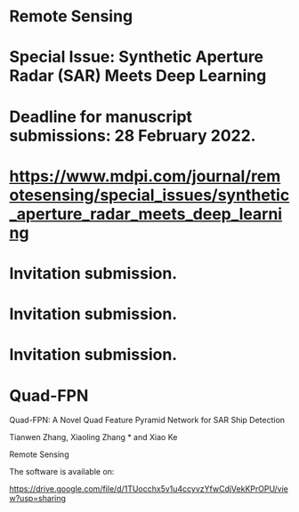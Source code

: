 # Remote Sensing
       
   # Special Issue: Synthetic Aperture Radar (SAR) Meets Deep Learning
       
   # Deadline for manuscript submissions: 28 February 2022.

#       https://www.mdpi.com/journal/remotesensing/special_issues/synthetic_aperture_radar_meets_deep_learning

#       Invitation submission.
      
#       Invitation submission.
       
#      Invitation submission.


# Quad-FPN

Quad-FPN: A Novel Quad Feature Pyramid Network for SAR Ship Detection

Tianwen Zhang, Xiaoling Zhang * and Xiao Ke

Remote Sensing


The software is available on:

https://drive.google.com/file/d/1TUocchx5v1u4ccyvzYfwCdjVekKPrOPU/view?usp=sharing

